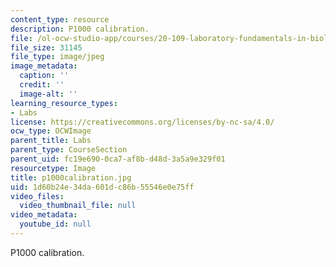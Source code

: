 ```yaml
---
content_type: resource
description: P1000 calibration.
file: /ol-ocw-studio-app/courses/20-109-laboratory-fundamentals-in-biological-engineering-fall-2007/1d60b24e34da601dc86b55546e0e75ff_p1000calibration.jpg
file_size: 31145
file_type: image/jpeg
image_metadata:
  caption: ''
  credit: ''
  image-alt: ''
learning_resource_types:
- Labs
license: https://creativecommons.org/licenses/by-nc-sa/4.0/
ocw_type: OCWImage
parent_title: Labs
parent_type: CourseSection
parent_uid: fc19e690-0ca7-af8b-d48d-3a5a9e329f01
resourcetype: Image
title: p1000calibration.jpg
uid: 1d60b24e-34da-601d-c86b-55546e0e75ff
video_files:
  video_thumbnail_file: null
video_metadata:
  youtube_id: null
---
```

P1000 calibration.